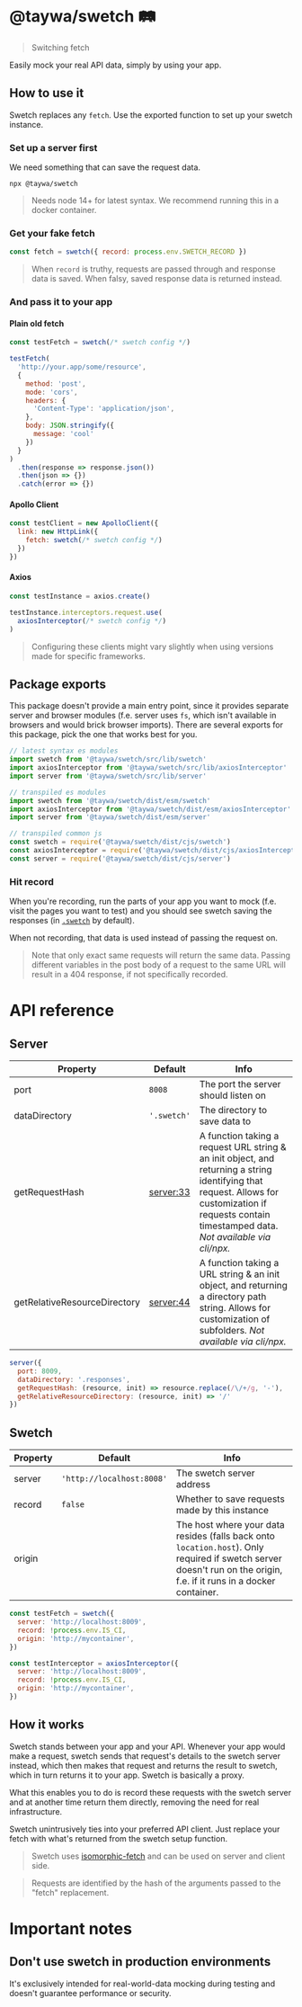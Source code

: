 # @taywa/swetch 🛤️

> Switching fetch

Easily mock your real API data, simply by using your app.

## How to use it

Swetch replaces any `fetch`. Use the exported function to set up your swetch instance.

### Set up a server first

We need something that can save the request data.

```shell
npx @taywa/swetch
```

> Needs node 14+ for latest syntax. We recommend running this in a docker container.

### Get your fake fetch

```javascript
const fetch = swetch({ record: process.env.SWETCH_RECORD })
```

> When `record` is truthy, requests are passed through and response data is saved. When falsy, saved response data is returned instead.

### And pass it to your app

#### Plain old fetch

```javascript
const testFetch = swetch(/* swetch config */)

testFetch(
  'http://your.app/some/resource',
  {
    method: 'post',
    mode: 'cors',
    headers: {
      'Content-Type': 'application/json',
    },
    body: JSON.stringify({
      message: 'cool'
    })
  }
)
  .then(response => response.json())
  .then(json => {})
  .catch(error => {})
```

#### Apollo Client

```javascript
const testClient = new ApolloClient({
  link: new HttpLink({
    fetch: swetch(/* swetch config */)
  })
})
```

#### Axios

```javascript
const testInstance = axios.create()

testInstance.interceptors.request.use(
  axiosInterceptor(/* swetch config */)
)
```

> Configuring these clients might vary slightly when using versions made for specific frameworks.

## Package exports

This package doesn't provide a main entry point, since it provides separate server and browser modules (f.e. server uses `fs`, which isn't available in browsers and would brick browser imports). There are several exports for this package, pick the one that works best for you.

```javascript
// latest syntax es modules
import swetch from '@taywa/swetch/src/lib/swetch'
import axiosInterceptor from '@taywa/swetch/src/lib/axiosInterceptor'
import server from '@taywa/swetch/src/lib/server'

// transpiled es modules
import swetch from '@taywa/swetch/dist/esm/swetch'
import axiosInterceptor from '@taywa/swetch/dist/esm/axiosInterceptor'
import server from '@taywa/swetch/dist/esm/server'

// transpiled common js
const swetch = require('@taywa/swetch/dist/cjs/swetch')
const axiosInterceptor = require('@taywa/swetch/dist/cjs/axiosInterceptor')
const server = require('@taywa/swetch/dist/cjs/server')
```

### Hit record

When you're recording, run the parts of your app you want to mock (f.e. visit the pages you want to test) and you should see swetch saving the responses (in [`.swetch`](.swetch) by default).

When not recording, that data is used instead of passing the request on.

> Note that only exact same requests will return the same data. Passing different variables in the post body of a request to the same URL will result in a 404 response, if not specifically recorded.

# API reference

## Server

| Property | Default | Info |
| --- | --- | --- |
| port | `8008` | The port the server should listen on |
| dataDirectory | `'.swetch'` | The directory to save data to |
| getRequestHash | [server:33](src/lib/server.mjs) | A function taking a request URL string & an init object, and returning a string identifying that request. Allows for customization if requests contain timestamped data. _Not available via cli/npx._ |
| getRelativeResourceDirectory | [server:44](src/lib/server.mjs) | A function taking a URL string & an init object, and returning a directory path string. Allows for customization of subfolders. _Not available via cli/npx._ |

```javascript
server({
  port: 8009,
  dataDirectory: '.responses',
  getRequestHash: (resource, init) => resource.replace(/\/+/g, '-'),
  getRelativeResourceDirectory: (resource, init) => '/'
})
```

## Swetch

| Property | Default | Info |
| --- | --- | --- |
| server | `'http://localhost:8008'` | The swetch server address |
| record | `false` | Whether to save requests made by this instance |
| origin |  | The host where your data resides (falls back onto `location.host`). Only required if swetch server doesn't run on the origin, f.e. if it runs in a docker container. |

```javascript
const testFetch = swetch({
  server: 'http://localhost:8009',
  record: !process.env.IS_CI,
  origin: 'http://mycontainer',
})

const testInterceptor = axiosInterceptor({
  server: 'http://localhost:8009',
  record: !process.env.IS_CI,
  origin: 'http://mycontainer',
})
```

## How it works

Swetch stands between your app and your API. Whenever your app would make a request, swetch sends that request's details to the swetch server instead, which then makes that request and returns the result to swetch, which in turn returns it to your app. Swetch is basically a proxy.

What this enables you to do is record these requests with the swetch server and at another time return them directly, removing the need for real infrastructure.

Swetch unintrusively ties into your preferred API client. Just replace your fetch with what's returned from the swetch setup function.

> Swetch uses [isomorphic-fetch](https://www.npmjs.com/package/isomorphic-fetch) and can be used on server and client side.

> Requests are identified by the hash of the arguments passed to the "fetch" replacement.

# Important notes

## Don't use swetch in production environments

It's exclusively intended for real-world-data mocking during testing and doesn't guarantee performance or security.
